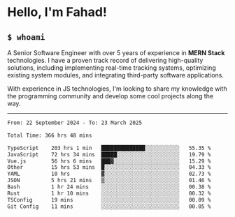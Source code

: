 <h1>Hello, I'm Fahad!</h1>

<h2><code>$ whoami</code></h2>

A Senior Software Engineer with over 5 years of experience in **MERN Stack** technologies. I have a proven track record of delivering high-quality solutions, including implementing real-time tracking systems, optimizing existing system modules, and integrating third-party software applications.

With experience in JS technologies, I'm looking to share my knowledge with the programming community and develop some cool projects along the way.

---

<!--START_SECTION:waka-->

```txt
From: 22 September 2024 - To: 23 March 2025

Total Time: 366 hrs 48 mins

TypeScript    203 hrs 1 min   ██████████████░░░░░░░░░░░   55.35 %
JavaScript    72 hrs 34 mins  █████░░░░░░░░░░░░░░░░░░░░   19.79 %
Vue.js        56 hrs 6 mins   ███▓░░░░░░░░░░░░░░░░░░░░░   15.29 %
Other         15 hrs 53 mins  █░░░░░░░░░░░░░░░░░░░░░░░░   04.33 %
YAML          10 hrs          ▓░░░░░░░░░░░░░░░░░░░░░░░░   02.73 %
JSON          5 hrs 21 mins   ▒░░░░░░░░░░░░░░░░░░░░░░░░   01.46 %
Bash          1 hr 24 mins    ░░░░░░░░░░░░░░░░░░░░░░░░░   00.38 %
Rust          1 hr 10 mins    ░░░░░░░░░░░░░░░░░░░░░░░░░   00.32 %
TSConfig      19 mins         ░░░░░░░░░░░░░░░░░░░░░░░░░   00.09 %
Git Config    11 mins         ░░░░░░░░░░░░░░░░░░░░░░░░░   00.05 %
```

<!--END_SECTION:waka-->

<!--
**heyFahad/heyFahad** is a ✨ _special_ ✨ repository because its `README.md` (this file) appears on your GitHub profile.

Here are some ideas to get you started:

- 🔭 I’m currently working on ...
- 🌱 I’m currently learning ...
- 👯 I’m looking to collaborate on ...
- 🤔 I’m looking for help with ...
- 💬 Ask me about ...
- 📫 How to reach me: ...
- 😄 Pronouns: ...
- ⚡ Fun fact: ...
-->
